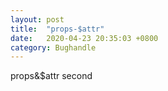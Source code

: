```yaml
---
layout: post
title:  "props-$attr"
date:   2020-04-23 20:35:03 +0800
category: Bughandle
---
```

props&$attr
second
